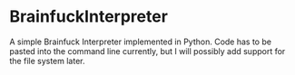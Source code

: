# BrainfuckInterpreter

A simple Brainfuck Interpreter implemented in Python. Code has to be pasted into the command line currently, but I will possibly add support for the file system later.
